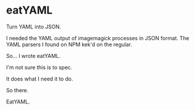 # eatYAML
Turn YAML into JSON. 

I needed the YAML output of imagemagick processes in JSON format. The YAML parsers I found on NPM kek'd on the regular.

So... I wrote eatYAML.

I'm not sure this is to spec. 

It does what I need it to do.

So there.

EatYAML.
